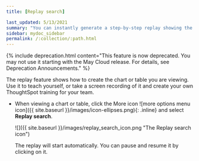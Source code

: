 ```yaml
---
title: [Replay search]

last_updated: 5/13/2021
summary: "You can instantly generate a step-by-step replay showing the creation of a table or chart."
sidebar: mydoc_sidebar
permalink: /:collection/:path.html
---
```

{% include deprecation.html content="This feature is now deprecated. You may not use it starting with the May Cloud release. For details, see Deprecation Announcements." %}

The replay feature shows how to create the chart or table you are viewing. Use it to teach yourself, or take a screen recording of it and create your own ThoughtSpot training for your team.

* When viewing a chart or table, click the More icon ![more options menu icon]({{ site.baseurl }}/images/icon-ellipses.png){: .inline} and select **Replay search**.

     ![]({{ site.baseurl }}/images/replay_search_icon.png "The Replay search icon")

    The replay will start automatically. You can pause and resume it by clicking on it.
